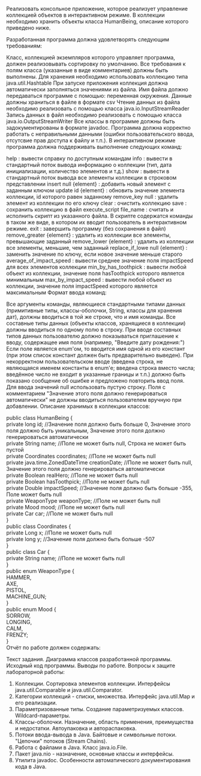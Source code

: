 Реализовать консольное приложение, которое реализует управление коллекцией объектов в интерактивном режиме. В коллекции необходимо хранить объекты класса HumanBeing, описание которого приведено ниже.

Разработанная программа должна удовлетворять следующим требованиям:

Класс, коллекцией экземпляров которого управляет программа, должен реализовывать сортировку по умолчанию.
Все требования к полям класса (указанные в виде комментариев) должны быть выполнены.
Для хранения необходимо использовать коллекцию типа java.util.Hashtable
При запуске приложения коллекция должна автоматически заполняться значениями из файла.
Имя файла должно передаваться программе с помощью: переменная окружения.
Данные должны храниться в файле в формате csv
Чтение данных из файла необходимо реализовать с помощью класса java.io.InputStreamReader
Запись данных в файл необходимо реализовать с помощью класса java.io.OutputStreamWriter
Все классы в программе должны быть задокументированы в формате javadoc.
Программа должна корректно работать с неправильными данными (ошибки пользовательского ввода, отсутсвие прав доступа к файлу и т.п.).
В интерактивном режиме программа должна поддерживать выполнение следующих команд:

help : вывести справку по доступным командам
info : вывести в стандартный поток вывода информацию о коллекции (тип, дата инициализации, количество элементов и т.д.)
show : вывести в стандартный поток вывода все элементы коллекции в строковом представлении
insert null {element} : добавить новый элемент с заданным ключом
update id {element} : обновить значение элемента коллекции, id которого равен заданному
remove_key null : удалить элемент из коллекции по его ключу
clear : очистить коллекцию
save : сохранить коллекцию в файл
execute_script file_name : считать и исполнить скрипт из указанного файла. В скрипте содержатся команды в таком же виде, в котором их вводит пользователь в интерактивном режиме.
exit : завершить программу (без сохранения в файл)
remove_greater {element} : удалить из коллекции все элементы, превышающие заданный
remove_lower {element} : удалить из коллекции все элементы, меньшие, чем заданный
replace_if_lowe null {element} : заменить значение по ключу, если новое значение меньше старого
average_of_impact_speed : вывести среднее значение поля impactSpeed для всех элементов коллекции
min_by_has_toothpick : вывести любой объект из коллекции, значение поля hasToothpick которого является минимальным
max_by_impact_speed : вывести любой объект из коллекции, значение поля impactSpeed которого является максимальным
Формат ввода команд:

Все аргументы команды, являющиеся стандартными типами данных (примитивные типы, классы-оболочки, String, классы для хранения дат), должны вводиться в той же строке, что и имя команды.
Все составные типы данных (объекты классов, хранящиеся в коллекции) должны вводиться по одному полю в строку.
При вводе составных типов данных пользователю должно показываться приглашение к вводу, содержащее имя поля (например, "Введите дату рождения:")
Если поле является enum'ом, то вводится имя одной из его констант (при этом список констант должен быть предварительно выведен).
При некорректном пользовательском вводе (введена строка, не являющаяся именем константы в enum'е; введена строка вместо числа; введённое число не входит в указанные границы и т.п.) должно быть показано сообщение об ошибке и предложено повторить ввод поля.
Для ввода значений null использовать пустую строку.
Поля с комментарием "Значение этого поля должно генерироваться автоматически" не должны вводиться пользователем вручную при добавлении.
Описание хранимых в коллекции классов:

public class HumanBeing {<br/>
    private long id; //Значение поля должно быть больше 0, Значение этого поля должно быть уникальным, Значение этого поля должно генерироваться автоматически<br/>
    private String name; //Поле не может быть null, Строка не может быть пустой<br/>
    private Coordinates coordinates; //Поле не может быть null<br/>
    private java.time.ZonedDateTime creationDate; //Поле не может быть null, Значение этого поля должно генерироваться автоматически<br/>
    private Boolean realHero; //Поле не может быть null<br/>
    private Boolean hasToothpick; //Поле не может быть null<br/>
    private Double impactSpeed; //Значение поля должно быть больше -355, Поле может быть null<br/>
    private WeaponType weaponType; //Поле не может быть null<br/>
    private Mood mood; //Поле не может быть null<br/>
    private Car car; //Поле не может быть null<br/>
}<br/>
public class Coordinates {<br/>
    private Long x; //Поле не может быть null<br/>
    private long y; //Значение поля должно быть больше -507<br/>
}<br/>
public class Car {<br/>
    private String name; //Поле не может быть null<br/>
}<br/>
public enum WeaponType {<br/>
    HAMMER,<br/>
    AXE,<br/>
    PISTOL,<br/>
    MACHINE_GUN;<br/>
}<br/>
public enum Mood {<br/>
    SORROW,<br/>
    LONGING,<br/>
    CALM,<br/>
    FRENZY;<br/>
}<br/>
Отчёт по работе должен содержать:

Текст задания.
Диаграмма классов разработанной программы.
Исходный код программы.
Выводы по работе.
Вопросы к защите лабораторной работы:

1. Коллекции. Сортировка элементов коллекции. Интерфейсы java.util.Comparable и java.util.Comparator.
2. Категории коллекций - списки, множества. Интерфейс java.util.Map и его реализации.
3. Параметризованные типы. Создание параметризуемых классов. Wildcard-параметры.
4. Классы-оболочки. Назначение, область применения, преимущества и недостатки. Автоупаковка и автораспаковка.
5. Потоки ввода-вывода в Java. Байтовые и символьные потоки. "Цепочки" потоков (Stream Chains).
6. Работа с файлами в Java. Класс java.io.File.
7. Пакет java.nio - назначение, основные классы и интерфейсы.
8. Утилита javadoc. Особенности автоматического документирования кода в Java.
